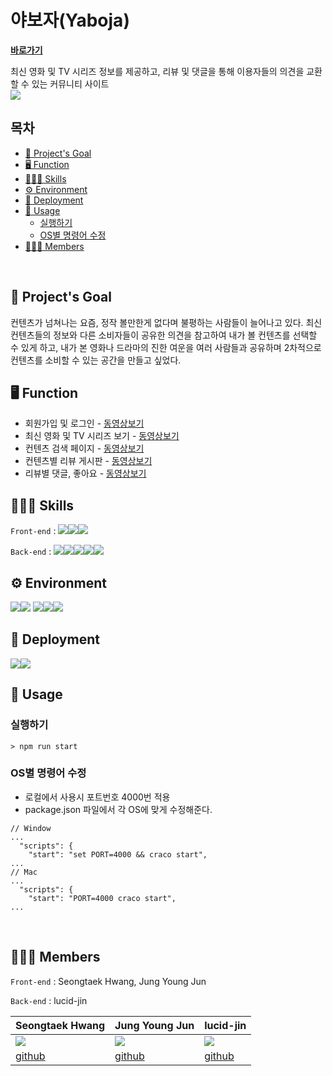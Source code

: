 # 야보자(Yaboja)

**[바로가기](https://yaboja.netlify.app/)**

최신 영화 및 TV 시리즈 정보를 제공하고, 리뷰 및 댓글을 통해 이용자들의 의견을 교환할 수 있는 커뮤니티 사이트
<br>
![](https://i.imgur.com/fUIiR5K.jpg)

## 목차

- [🎯 Project's Goal](#---project-s-goal)
- [🖥 Function](#---function)
- [🧑🏻‍💻 Skills](#--------skills)
- [⚙ Environment](#--environment)
- [🔧 Deployment](#---deployment)
- [📒 Usage](#---usage)
  - [실행하기](#----)
  - [OS별 명령어 수정](#os--------)
- [🙋🏻‍♂️ Members](#--------members)

<br>

## 🎯 Project's Goal

컨텐츠가 넘쳐나는 요즘, 정작 볼만한게 없다며 불평하는 사람들이 늘어나고 있다. 최신 컨텐츠들의 정보와 다른 소비자들이 공유한 의견을 참고하여 내가 볼 컨텐츠를 선택할 수 있게 하고, 내가 본 영화나 드라마의 진한 여운을 여러 사람들과 공유하며 2차적으로 컨텐츠를 소비할 수 있는 공간을 만들고 싶었다.
<br>

## 🖥 Function

- 회원가입 및 로그인 - [동영상보기](https://youtu.be/TyLJzet6xIM)
- 최신 영화 및 TV 시리즈 보기 - [동영상보기](https://youtu.be/yPLXd0lBRmM)
- 컨텐츠 검색 페이지 - [동영상보기](https://youtu.be/KVZLj39vkgk)
- 컨텐츠별 리뷰 게시판 - [동영상보기](https://youtu.be/4rcm3tqrw8w)
- 리뷰별 댓글, 좋아요 - [동영상보기](https://youtu.be/FiGCMYCEUjU)
  <br>

## 🧑🏻‍💻 Skills

`Front-end` : <img src="https://img.shields.io/badge/React-61DAFB?style=flat-square&logo=react&logoColor=white"/><img src="https://img.shields.io/badge/javascript-yellow?style=flat-square&logo=javascript&logoColor=black"/><img src="https://camo.githubusercontent.com/0e2d61e6eed05d238f8996c0ea0c3f7d37994dd107a5b172275b4c85669aaf3d/68747470733a2f2f696d672e736869656c64732e696f2f62616467652f7374796c656420636f6d706f6e656e74732d4442373039333f7374796c653d666c61742d737175617265266c6f676f3d7374796c65642d636f6d706f6e656e7473266c6f676f436f6c6f723d7768697465"/>

`Back-end` : <img src="https://img.shields.io/badge/nestJS-black?style=flat-square&logo=nestjs&logoColor=red"/><img src="https://img.shields.io/badge/Typescript-blue?style=flat-square&logo=Typescript&logoColor=white"/><img src="https://img.shields.io/badge/passport-green?style=flat-square&logo=passport&logoColor=black"/><img src="https://img.shields.io/badge/axios-purple?style=flat-square&logo=Axios&logoColor=black"/><img src="https://img.shields.io/badge/bcrypt-navy?style=flat-square&logo=bcrypt&logoColor=black"/>
<br>

## ⚙ Environment

<img src="https://img.shields.io/badge/Eslint-4B32C3?style=flat-square&logo=Eslint&logoColor="/><img src="https://img.shields.io/badge/Prettier-F7B93E?style=flat-square&logo=Prettier&logoColor=white"/>
<img src="https://img.shields.io/badge/node17.3.1-green?style=flat-square&logo=node.js&logoColor=black"/><img src="https://img.shields.io/badge/yarn 1.22.10-black?style=flat-square&logo=yarn&logoColor=red"/><img src="https://img.shields.io/badge/postgres-blue?style=flat-square&logo=postgres&logoColor=red"/>
<br>

## 🔧 Deployment

<img src="https://img.shields.io/badge/Netlify-00C7B7?style=flat-square&logo=Netlify&logoColor=black"/><img src="https://img.shields.io/badge/HEROKU-purple?style=flat-square&logo=HEROKU&logoColor=white"/>
<br>

## 📒 Usage

### 실행하기

```
> npm run start
```

### OS별 명령어 수정

- 로컬에서 사용시 포트번호 4000번 적용
- package.json 파일에서 각 OS에 맞게 수정해준다.

```
// Window
...
  "scripts": {
    "start": "set PORT=4000 && craco start",
...
// Mac
...
  "scripts": {
    "start": "PORT=4000 craco start",
...

```

<br>

## 🙋🏻‍♂️ Members

`Front-end` : Seongtaek Hwang, Jung Young Jun

`Back-end` : lucid-jin

| Seongtaek Hwang                                           | Jung Young Jun                                            | lucid-jin                                                 |
| --------------------------------------------------------- | --------------------------------------------------------- | --------------------------------------------------------- |
| ![](https://avatars.githubusercontent.com/u/88193063?v=4) | ![](https://avatars.githubusercontent.com/u/83502672?v=4) | ![](https://avatars.githubusercontent.com/u/72450781?v=4) |
| [github](https://github.com/Seongtaek-H)                  | [github](https://github.com/dudwns0921)                   | [github](https://github.com/lucid-jin)                    |
